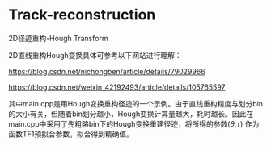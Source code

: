 # Track-reconstruction
2D径迹重构-Hough Transform

2D直线重构Hough变换具体可参考以下网站进行理解：

https://blog.csdn.net/nichongben/article/details/79029966

https://blog.csdn.net/weixin_42192493/article/details/105765597


其中main.cpp是用Hough变换重构径迹的一个示例。由于直线重构精度与划分bin的大小有关，但随着bin划分越小，Hough变换计算量越大，耗时越长。因此在main.cpp中采用了先粗略bin下的Hough变换重建径迹，将所得的参数$\left (\theta,r  \right )$ 作为函数TF1预拟合参数，拟合得到精确值。
